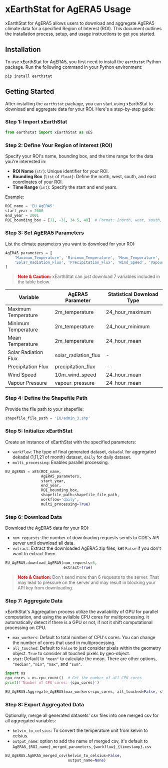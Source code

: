 # xEarthStat for AgERA5 Usage

xEarthStat for AgERA5 allows users to download and aggregate AgERA5 climate data for a specified Region of Interest (ROI). This document outlines the installation process, setup, and usage instructions to get you started.

## Installation

To use xEarthStat for AgERA5, you first need to install the `earthstat` Python package. Run the following command in your Python environment:

```shell
pip install earthstat
```

## Getting Started

After installing the `earthstat` package, you can start using xEarthStat to download and aggregate data for your ROI. Here's a step-by-step guide:

### Step 1: Import xEarthStat

```python
from earthstat import xEarthStat as xES
```

### Step 2: Define Your Region of Interest (ROI)

Specify your ROI's name, bounding box, and the time range for the data you're interested in:

- **ROI Name** (`str`): Unique identifier for your ROI.
- **Bounding Box** (`list` of `float`): Define the north, west, south, and east coordinates of your ROI.
- **Time Range** (`int`): Specify the start and end years.

Example:

```python
ROI_name = 'EU_AgERA5'
start_year = 2000
end_year = 2001
ROI_bounding_box = [71, -31, 34.5, 40]  # Format: [north, west, south, east]
```

### Step 3: Set AgERA5 Parameters

List the climate parameters you want to download for your ROI:

```python
AgERA5_parameters = [
    'Maximum_Temperature', 'Minimum_Temperature', 'Mean_Temperature',
    'Solar_Radiation_Flux', 'Precipitation_Flux', 'Wind_Speed', 'Vapour_Pressure'
]
```
> <span style="color:red;">**Note & Caution:**</span> xEarthStat can just download 7 variables included in the table below.

| Variable                 | AgERA5 Parameter            | Statistical Download Type |
|--------------------------|-----------------------------|---------------------------|
| Maximum Temperature      | 2m_temperature              | 24_hour_maximum           |
| Minimum Temperature      | 2m_temperature              | 24_hour_minimum           |
| Mean Temperature         | 2m_temperature              | 24_hour_mean              |
| Solar Radiation Flux     | solar_radiation_flux        | -                         |
| Precipitation Flux       | precipitation_flux          | -                         |
| Wind Speed               | 10m_wind_speed              | 24_hour_mean              |
| Vapour Pressure          | vapour_pressure             | 24_hour_mean              |

### Step 4: Define the Shapefile Path

Provide the file path to your shapefile:

```python
shapefile_file_path = 'EU/admin_3.shp'
```

### Step 5: Initialize xEarthStat

Create an instance of xEarthStat with the specified parameters:
- `workflow`: The type of final generated dataset, `dekadal` for aggregated dekadal (1,11,21 of month) dataset, `daily` for daily dataset.   
- `multi_processing`: Enables parallel processing.

```python
EU_AgERA5 = xES(ROI_name,
                AgERA5_parameters,
                start_year,
                end_year,
                ROI_bounding_box,
                shapefile_path=shapefile_file_path,
                workflow='daily',
                multi_processing=True)
```

### Step 6: Download Data

Download the AgERA5 data for your ROI:
- `num_requests`: the number of downloading requests sends to CDS's API server until download all data.
- `extract`: Extract the downloaded AgERA5 zip files, set `False` if you don't want to extract them.

```python
EU_AgERA5.download_AgERA5(num_requests=6, 
                          extract=True)
```
> <span style="color:red;">**Note & Caution:**</span> Don't send more than 6 requests to the server. That may lead to pressure on the server and may result in blocking your API key from downloading.


### Step 7: Aggregate Data

xEarthStat's Aggregation process utilize the availability of GPU for parallel computation, and using the avilalble CPU cores for multiprocessing. it automatically detect if there is a GPU or not, if not it shift computational processing on CPU.

- `max_workers`: Default to total number of CPU's cores. You can change the number of cores that used in multiprocessing.
- `all_touched`: Default to `False` to just consider pixels within the geometry object. `True` to consider all touched pixels by geo-object. 
- `stat`: Default to `"mean"` to calculate the mean. There are other options, `"median"`, `"min"`, `"max"`, and `"sum"`.

```python
import os
cpu_cores = os.cpu_count()  # Get the number of all CPU cores
print(f'Number of CPU cores: {cpu_cores}')

EU_AgERA5.Aggregate_AgERA5(max_workers=cpu_cores, all_touched=False, stat='mean')
```

### Step 8: Export Aggregated Data

Optionally, merge all generated datasets' csv files into one merged csv for all aggregated variables:
- `kelvin_to_celsius`: To convert the temperature unit from kelvin to celsius.
- `output_name`: option to add the name of merged csv, it's default to `AgERA5_{ROI_name}_merged_parameters_{workflow}_{timestamp}.csv`

```python
EU_AgERA5.AgERA5_merged_csv(kelvin_to_celsius=False, 
                            output_name=None)
```